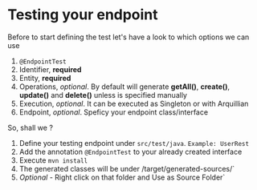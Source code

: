 # Testing your endpoint

Before to start defining the test let's have a look to which options we can use
1. `@EndpointTest`
  1. Identifier, **required**
  2. Entity, **required**
  3. Operations, _optional_. By default will generate **getAll()**, **create()**, **update()** and **delete()** unless is specified manually 
  4. Execution,  _optional_. It can be executed as Singleton or with Arquillian
  5. Endpoint,  _optional_. Speficy your endpoint class/interface


So, shall we ?

1. Define your testing endpoint under `src/test/java`. `Example: UserRest`
2. Add the annotation `@EndpointTest` to your already created interface
3. Execute `mvn install`
4. The generated classes will be under /target/generated-sources/`
5. _Optional_ - Right click on that folder and Use as Source Folder`